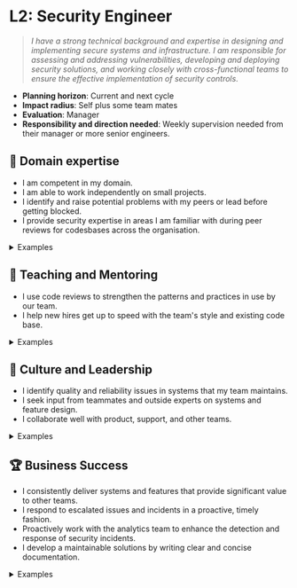 # L2: Security Engineer

> _I have a strong technical background and expertise in designing and implementing secure systems and infrastructure. I am responsible for assessing and addressing vulnerabilities, developing and deploying security solutions, and working closely with cross-functional teams to ensure the effective implementation of security controls._

- **Planning horizon**: Current and next cycle
- **Impact radius**: Self plus some team mates
- **Evaluation**: Manager
- **Responsibility and direction needed**: Weekly supervision needed from their manager or more senior engineers.

## 🦉 Domain expertise

- I am competent in my domain.
- I am able to work independently on small projects.
- I identify and raise potential problems with my peers or lead before getting blocked.
- I provide security expertise in areas I am familiar with during peer reviews for codesbases across the organisation.

<details>
<summary>Examples</summary>

- I was nominated as the incident controller and successfully followed the relevant incident response plan.
- When faced with a small project, I understood the brief the first time, and was able to reach out myself to find the answers I needed to complete it.
- I added a new module to the Beholder.

</details>

## 🌱 Teaching and Mentoring

- I use code reviews to strengthen the patterns and practices in use by our team.
- I help new hires get up to speed with the team's style and existing code base.

<details>
<summary>Examples</summary>

- I acted as a buddy for a new person who joined my team, and helped them become productive with our tools.
- I gave feedback in a code review that resulted in a teammate updating the code to reflect better practices.
- I demonstrated what I learned during sharpening at the weekly show-and-tell session.

</details>

## 🧭 Culture and Leadership

- I identify quality and reliability issues in systems that my team maintains.
- I seek input from teammates and outside experts on systems and feature design.
- I collaborate well with product, support, and other teams.

<details>
<summary>Examples</summary>

- I track issues and ensure proper handover is performed while on QRF.
- I assisted in the scope of a pitch by providing constructive feedback.
- I noticed that a change I was making may affect another team, so I reached out to that team directly to prevent surprises.

</details>

## 🏆 Business Success

- I consistently deliver systems and features that provide significant value to other teams.
- I respond to escalated issues and incidents in a proactive, timely fashion.
- Proactively work with the analytics team to enhance the detection and response of security incidents.
- I develop a maintainable solutions by writing clear and concise documentation.

<details>
<summary>Examples</summary>

- Throughout the implementation of a pitch I maintained up-to-date documentation consisting of how-to guides and infrastructure architecture.
- In conjunction with the Security Analysts I setup alerts in Sumo Logic to capture potential issues.
- While on QRF, I got an alert when an application we maintain fellover and created a PR to fix the root cause.

</details>
